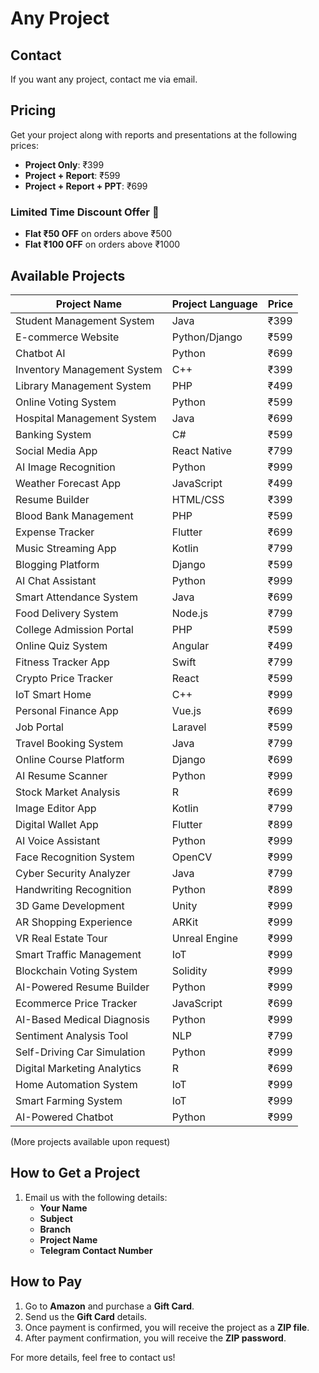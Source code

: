 # Any Project

## Contact
If you want any project, contact me via email.

## Pricing
Get your project along with reports and presentations at the following prices:
- **Project Only**: ₹399
- **Project + Report**: ₹599
- **Project + Report + PPT**: ₹699

### Limited Time Discount Offer 🎉
- **Flat ₹50 OFF** on orders above ₹500
- **Flat ₹100 OFF** on orders above ₹1000

## Available Projects
| Project Name      | Project Language | Price  |
|------------------|----------------|--------|
| Student Management System | Java | ₹399  |
| E-commerce Website | Python/Django | ₹599  |
| Chatbot AI | Python | ₹699  |
| Inventory Management System | C++ | ₹399  |
| Library Management System | PHP | ₹499  |
| Online Voting System | Python | ₹599  |
| Hospital Management System | Java | ₹699  |
| Banking System | C# | ₹599  |
| Social Media App | React Native | ₹799  |
| AI Image Recognition | Python | ₹999  |
| Weather Forecast App | JavaScript | ₹499  |
| Resume Builder | HTML/CSS | ₹399  |
| Blood Bank Management | PHP | ₹599  |
| Expense Tracker | Flutter | ₹699  |
| Music Streaming App | Kotlin | ₹799  |
| Blogging Platform | Django | ₹599  |
| AI Chat Assistant | Python | ₹999  |
| Smart Attendance System | Java | ₹699  |
| Food Delivery System | Node.js | ₹799  |
| College Admission Portal | PHP | ₹599  |
| Online Quiz System | Angular | ₹499  |
| Fitness Tracker App | Swift | ₹799  |
| Crypto Price Tracker | React | ₹599  |
| IoT Smart Home | C++ | ₹999  |
| Personal Finance App | Vue.js | ₹699  |
| Job Portal | Laravel | ₹599  |
| Travel Booking System | Java | ₹799  |
| Online Course Platform | Django | ₹699  |
| AI Resume Scanner | Python | ₹999  |
| Stock Market Analysis | R | ₹699  |
| Image Editor App | Kotlin | ₹799  |
| Digital Wallet App | Flutter | ₹899  |
| AI Voice Assistant | Python | ₹999  |
| Face Recognition System | OpenCV | ₹999  |
| Cyber Security Analyzer | Java | ₹799  |
| Handwriting Recognition | Python | ₹899  |
| 3D Game Development | Unity | ₹999  |
| AR Shopping Experience | ARKit | ₹999  |
| VR Real Estate Tour | Unreal Engine | ₹999  |
| Smart Traffic Management | IoT | ₹999  |
| Blockchain Voting System | Solidity | ₹999  |
| AI-Powered Resume Builder | Python | ₹999  |
| Ecommerce Price Tracker | JavaScript | ₹699  |
| AI-Based Medical Diagnosis | Python | ₹999  |
| Sentiment Analysis Tool | NLP | ₹799  |
| Self-Driving Car Simulation | Python | ₹999  |
| Digital Marketing Analytics | R | ₹699  |
| Home Automation System | IoT | ₹999  |
| Smart Farming System | IoT | ₹999  |
| AI-Powered Chatbot | Python | ₹999  |

(More projects available upon request)

## How to Get a Project
1. Email us with the following details:
   - **Your Name**
   - **Subject**
   - **Branch**
   - **Project Name**
   - **Telegram Contact Number**

## How to Pay
1. Go to **Amazon** and purchase a **Gift Card**.
2. Send us the **Gift Card** details.
3. Once payment is confirmed, you will receive the project as a **ZIP file**.
4. After payment confirmation, you will receive the **ZIP password**.

For more details, feel free to contact us!
